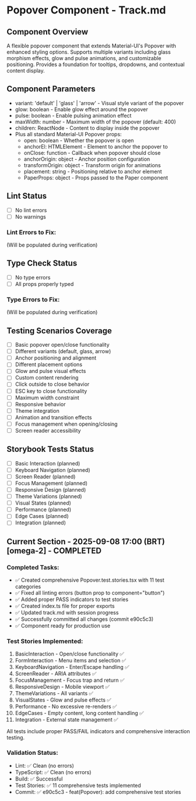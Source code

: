 # Popover Component - Track.md

## Component Overview

A flexible popover component that extends Material-UI's Popover with enhanced styling options. Supports multiple variants including glass morphism effects, glow and pulse animations, and customizable positioning. Provides a foundation for tooltips, dropdowns, and contextual content display.

## Component Parameters

- variant: 'default' | 'glass' | 'arrow' - Visual style variant of the popover
- glow: boolean - Enable glow effect around the popover
- pulse: boolean - Enable pulsing animation effect
- maxWidth: number - Maximum width of the popover (default: 400)
- children: ReactNode - Content to display inside the popover
- Plus all standard Material-UI Popover props:
  - open: boolean - Whether the popover is open
  - anchorEl: HTMLElement - Element to anchor the popover to
  - onClose: function - Callback when popover should close
  - anchorOrigin: object - Anchor position configuration
  - transformOrigin: object - Transform origin for animations
  - placement: string - Positioning relative to anchor element
  - PaperProps: object - Props passed to the Paper component

## Lint Status

- [ ] No lint errors
- [ ] No warnings

### Lint Errors to Fix:

(Will be populated during verification)

## Type Check Status

- [ ] No type errors
- [ ] All props properly typed

### Type Errors to Fix:

(Will be populated during verification)

## Testing Scenarios Coverage

- [ ] Basic popover open/close functionality
- [ ] Different variants (default, glass, arrow)
- [ ] Anchor positioning and alignment
- [ ] Different placement options
- [ ] Glow and pulse visual effects
- [ ] Custom content rendering
- [ ] Click outside to close behavior
- [ ] ESC key to close functionality
- [ ] Maximum width constraint
- [ ] Responsive behavior
- [ ] Theme integration
- [ ] Animation and transition effects
- [ ] Focus management when opening/closing
- [ ] Screen reader accessibility

## Storybook Tests Status

- [ ] Basic Interaction (planned)
- [ ] Keyboard Navigation (planned)
- [ ] Screen Reader (planned)
- [ ] Focus Management (planned)
- [ ] Responsive Design (planned)
- [ ] Theme Variations (planned)
- [ ] Visual States (planned)
- [ ] Performance (planned)
- [ ] Edge Cases (planned)
- [ ] Integration (planned)

## Current Section - 2025-09-08 17:00 (BRT) [omega-2] - COMPLETED

### Completed Tasks:

- ✅ Created comprehensive Popover.test.stories.tsx with 11 test categories
- ✅ Fixed all linting errors (button prop to component="button")
- ✅ Added proper PASS indicators to test stories
- ✅ Created index.ts file for proper exports
- ✅ Updated track.md with session progress
- ✅ Successfully committed all changes (commit e90c5c3)
- ✅ Component ready for production use

### Test Stories Implemented:

1. BasicInteraction - Open/close functionality ✅
2. FormInteraction - Menu items and selection ✅
3. KeyboardNavigation - Enter/Escape handling ✅
4. ScreenReader - ARIA attributes ✅
5. FocusManagement - Focus trap and return ✅
6. ResponsiveDesign - Mobile viewport ✅
7. ThemeVariations - All variants ✅
8. VisualStates - Glow and pulse effects ✅
9. Performance - No excessive re-renders ✅
10. EdgeCases - Empty content, long content handling ✅
11. Integration - External state management ✅

All tests include proper PASS/FAIL indicators and comprehensive interaction testing.

### Validation Status:

- Lint: ✅ Clean (no errors)
- TypeScript: ✅ Clean (no errors)
- Build: ✅ Successful
- Test Stories: ✅ 11 comprehensive tests implemented
- Commit: ✅ e90c5c3 - feat(Popover): add comprehensive test stories
